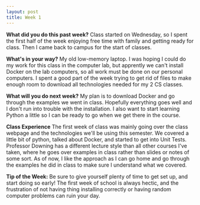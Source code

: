 ```yaml
---
layout: post
title: Week 1
---
```


**What did you do this past week?** Class started on Wednesday, so I spent the first half of the week enjoying free time with family and getting ready for class. Then I came back to campus for the start of classes.

**What's in your way?** My old low-memory laptop. I was hoping I could do my work for this class in the computer lab, but apprently we can't install Docker on the lab computers, so all work must be done on our personal computers. I spent a good part of the week trying to get rid of files to make enough room to download all technologies needed for my 2 CS classes. 

**What will you do next week?** My plan is to download Docker and go through the examples we went in class. Hopefully everything goes well and I don't run into trouble with the installation. I also want to start learning Python a little so I can be ready to go when we get there in the course.

**Class Experience** The first week of class was mainly going over the class webpage and the technologies we'll be using this semester. We covered a little bit of python, talked about Docker, and started to get into Unit Tests. Professor Downing has a different lecture style than all other courses I've taken, where he goes over examples in class rather than slides or notes of some sort. As of now, I like the approach as I can go home and go through the examples he did in class to make sure I understand what we covered.

**Tip of the Week:** Be sure to give yourself plenty of time to get set up, and start doing so early! The first week of school is always hectic, and the frustration of not having thing installing correctly or having random computer problems can ruin your day.